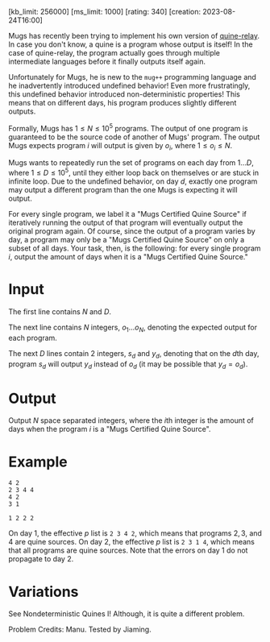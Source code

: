 [kb_limit: 256000]
[ms_limit: 1000]
[rating: 340]
[creation: 2023-08-24T16:00]

Mugs has recently been trying to implement his own version of [quine-relay](https://github.com/mame/quine-relay). In case you don't know, a quine is a program whose output is itself! In the case of quine-relay, the program actually goes through multiple intermediate languages before it finally outputs itself again.

Unfortunately for Mugs, he is new to the `mug++` programming language and he inadvertently introduced undefined behavior! Even more frustratingly, this undefined behavior introduced non-deterministic properties! This means that on different days, his program produces slightly different outputs.

Formally, Mugs has $1 \le N \le 10^5$ programs. The output of one program is guaranteed to be the source code of another of Mugs' program. The output Mugs expects program $i$ will output is given by $o_i$, where $1 \le o_i \le N$. 

Mugs wants to repeatedly run the set of programs on each day from $1 \ldots D$, where $1 \le D \le 10^5$, until they either loop back on themselves or are stuck in infinite loop. Due to the undefined behavior, on day $d$, exactly one program may output a different program than the one Mugs is expecting it will output. 

For every single program, we label it a "Mugs Certified Quine Source" if iteratively running the output of that program will eventually output the original program again. Of course, since the output of a program varies by day, a program may only be a "Mugs Certified Quine Source" on only a subset of all days. Your task, then, is the following: for every single program $i$, output the amount of days when it is a "Mugs Certified Quine Source."

# Input

The first line contains $N$ and $D$. 

The next line contains $N$ integers, $o_1 \ldots o_N$, denoting the expected output for each program.

The next $D$ lines contain $2$ integers, $s_d$ and $y_d$, denoting that on the $d$th day, program $s_d$ will output $y_d$ instead of $o_d$ (it may be possible that $y_d = o_d$).

# Output

Output $N$ space separated integers, where the $i$th integer is the amount of days when the program $i$ is a "Mugs Certified Quine Source".

# Example

```in
4 2
2 3 4 4
4 2
3 1
```
```out
1 2 2 2
```

On day 1, the effective $p$ list is `2 3 4 2`, which means that programs $2, 3,$ and $4$ are quine sources. On day 2, the effective $p$ list is `2 3 1 4`, which means that all programs are quine sources. Note that the errors on day 1 do not propagate to day 2.

# Variations
See Nondeterministic Quines I! Although, it is quite a different problem. 

Problem Credits: Manu. Tested by Jiaming.